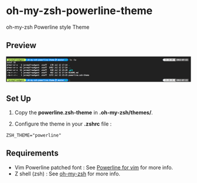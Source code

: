 oh-my-zsh-powerline-theme
=========================

oh-my-zsh Powerline style Theme

Preview
-------
![Preview](preview.png)

Set Up
------

1. Copy the **powerline.zsh-theme** in **.oh-my-zsh/themes/**.

2. Configure the theme in your **.zshrc** file :

```
ZSH_THEME="powerline"
```

Requirements
------------

* Vim Powerline patched font : See [Powerline for vim](https://github.com/Lokaltog/vim-powerline.git) for more info.
* Z shell (zsh) : See [oh-my-zsh](https://github.com/robbyrussell/oh-my-zsh) for more info.
